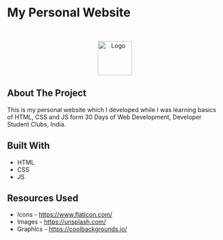 # My Personal Website

<br />
<p align="center">
  <a href="https://risav-sarkar.github.io/">
    <img src="images/logo.png" alt="Logo" width="80" height="80">
  </a>
</p>

## About The Project

This is my personal website which I developed while I was learning basics of HTML, CSS and JS form 30 Days of Web Development, Developer Student Clubs, India. 

## Built With
* HTML
* CSS
* JS

## Resources Used
* Icons - https://www.flaticon.com/
* Images - https://unsplash.com/ 
* Graphics - https://coolbackgrounds.io/
